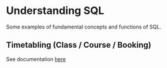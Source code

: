 # Understanding SQL

Some examples of fundamental concepts and functions of SQL.

## Timetabling (Class / Course / Booking)

See documentation [here](timetabling/README.MD)

